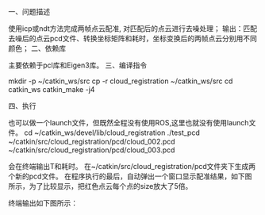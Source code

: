 一、问题描述

使用icp或ndt方法完成两帧点云配准, 对匹配后的点云进行去噪处理；
输出：匹配去噪后的点云pcd文件、转换坐标矩阵和耗时，坐标变换后的两帧点云分别用不同颜色；
二、依赖库

主要依赖于pcl库和Eigen3库。
三、编译指令

mkdir -p ~/catkin_ws/src
cp -r cloud_registration ~/catkin_ws/src
cd catkin_ws
catkin_make -j4

四、执行

也可以做一个launch文件，但既然全程没有使用ROS,这里也就没有使用launch文件。
cd ~/catkin_ws/devel/lib/cloud_registration
./test_pcd ~/catkin/src/cloud_registration/pcd/cloud_002.pcd ~/catkin/src/cloud_registration/pcd/cloud_003.pcd

会在终端输出T和耗时。
在~/catkin/src/cloud_registration/pcd文件夹下生成两个新的pcd文件。
在程序执行的最后，自动弹出一个窗口显示配准结果，如下图所示，为了比较显示，把红色点云每个点的size放大了5倍。

终端输出如下图所示：

